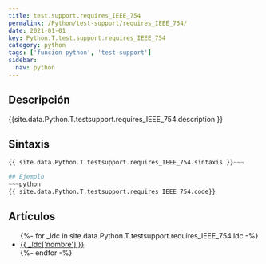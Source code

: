 ```yaml
---
title: test.support.requires_IEEE_754
permalink: /Python/test-support/requires_IEEE_754/
date: 2021-01-01
key: Python.T.test.support.requires_IEEE_754
category: python
tags: ['funcion python', 'test-support']
sidebar: 
  nav: python
---
```


## Descripción
{{site.data.Python.T.testsupport.requires_IEEE_754.description }}

## Sintaxis
~~~python
{{ site.data.Python.T.testsupport.requires_IEEE_754.sintaxis }}~~~

## Ejemplo
~~~python
{{ site.data.Python.T.testsupport.requires_IEEE_754.code}}
~~~

## Artículos
<ul>
{%- for _ldc in site.data.Python.T.testsupport.requires_IEEE_754.ldc -%}
   <li>
       <a href="{{_ldc['url'] }}">{{ _ldc['nombre'] }}</a>
   </li>
{%- endfor -%}
</ul>
